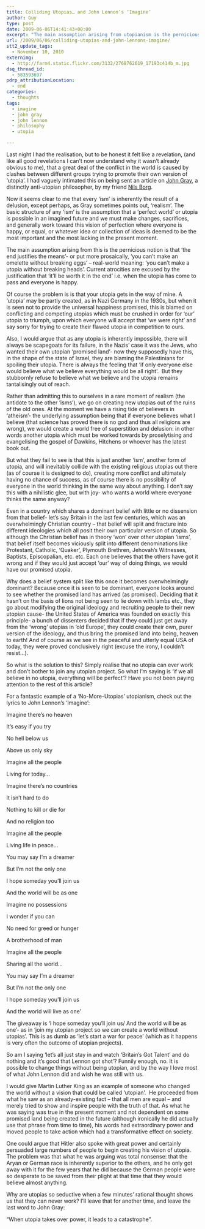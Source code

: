 ```yaml
---
title: Colliding Utopias… and John Lennon’s ‘Imagine’
author: Guy
type: post
date: 2009-06-06T14:41:43+00:00
excerpt: "The main assumption arising from utopianism is the pernicious notion is that 'the end justifies the means'- or put more prosaically, 'you can't make an omlette without breaking eggs' - real-world meaning: 'you can't make a utopia without breaking heads'. Current atrocities are excused by the justification that 'it'll be worth it in the end' i.e. when the utopia has come to pass and everyone is happy."
url: /2009/06/06/colliding-utopias-and-john-lennons-imagine/
stt2_update_tags:
  - November 10, 2010
externimg:
  - http://farm4.static.flickr.com/3132/2768762619_17193c414b_m.jpg
dsq_thread_id:
  - 583593697
pdrp_attributionLocation:
  - end
categories:
  - thoughts
tags:
  - imagine
  - john gray
  - john lennon
  - philosophy
  - utopia

---
```

Last night I had the realisation, but to be honest it felt like a revelation, (and like all good revelations I can&#8217;t now understand why it wasn&#8217;t already obvious to me), that a great deal of the conflict in the world is caused by clashes between different groups trying to promote their own version of &#8216;utopia&#8217;. I had vaguely intimated this on being sent an article on <a href="http://en.wikipedia.org/wiki/John_N._Gray" target="_blank" rel="noopener">John Gray</a>, a distinctly anti-utopian philosopher, by my friend <a href="http://idea.tion.to" target="_blank" rel="noopener">Nils Borg</a>.

Now it seems clear to me that every &#8216;ism&#8217; is inherently the result of a delusion, except perhaps, as Gray sometimes points out, &#8216;realism&#8217;.  <span class="pullquote">The basic structure of any &#8216;ism&#8217; is the assumption that a &#8216;perfect world&#8217; or utopia is possible in an imagined future</span> and we must make changes, sacrifices, and generally work toward this vision of perfection where everyone is happy, or equal, or whatever idea or collection of ideas is deemed to be the most important and the most lacking in the present moment.<!--more-->


  
The main assumption arising from this is the pernicious notion is that &#8216;the end justifies the means&#8217;- or put more prosaically, &#8216;you can&#8217;t make an omelette without breaking eggs&#8217; &#8211; real-world meaning: &#8216;you can&#8217;t make a utopia without breaking heads&#8217;. Current atrocities are excused by the justification that &#8216;it&#8217;ll be worth it in the end&#8217; i.e. when the utopia has come to pass and everyone is happy.

Of course the problem is is that your utopia gets in the way of mine. A &#8216;utopia&#8217; may be partly created, as in Nazi Germany in the 1930s, but when it is seen not to provide the universal happiness promised, this is blamed on conflicting and competing utopias which must be crushed in order for &#8216;our&#8217; utopia to triumph, upon which everyone will accept that &#8216;we were right&#8217; and say sorry for trying to create their flawed utopia in competition to ours.

Also, I would argue that as any utopia is inherently impossible, there will always be scapegoats for its failure, in the Nazis&#8217; case it was the Jews, who wanted their own utopian &#8216;promised land&#8217;- now they supposedly have this, in the shape of the state of Israel, they are blaming the Palestinians for spoiling their utopia. There is always the feeling that &#8216;if only everyone else would believe what we believe everything would be all right&#8217;.  But they stubbornly refuse to believe what we believe and the utopia remains tantalisingly out of reach.

Rather than admitting this to ourselves in a rare moment of realism (the antidote to the other &#8216;isms&#8217;), we go on creating new utopias out of the ruins of the old ones. At the moment we have a rising tide of believers in &#8216;atheism&#8217;- the underlying assumption being that if everyone believes what I believe (that science has proved there is no god and thus all religions are wrong), we would create a world free of superstition and delusion: in other words another utopia which must be worked towards by proselytising and evangelising the gospel of Dawkins, Hitchens or whoever has the latest book out.

But what they fail to see is that this is just another &#8216;ism&#8217;, another form of utopia, and will inevitably collide with the existing religious utopias out there (as of course it is designed to do), creating more conflict and ultimately having no chance of success, as of course there is no possibility of everyone in the world thinking in the same way about anything. I don&#8217;t say this with a nihilistic glee, but with joy- who wants a world where everyone thinks the same anyway?

Even in a country which shares a dominant belief with little or no dissension from that belief- let&#8217;s say Britain in the last few centuries, which was an overwhelmingly Christian country &#8211; that belief will split and fracture into different ideologies which all posit their own particular version of utopia. So although the Christian belief has in theory &#8216;won&#8217; over other utopian &#8216;isms&#8217;, that belief itself becomes viciously split into different denominations like Protestant, Catholic, &#8216;Quaker&#8217;, Plymouth Brethren, Jehovah&#8217;s Witnesses, Baptists, Episcopalian, etc. etc. Each one believes that the others have got it wrong and if they would just accept &#8216;our&#8217; way of doing things, we would have our promised utopia.

Why does a belief system split like this once it becomes overwhelmingly dominant? Because once it is seen to be dominant, everyone looks around to see whether the promised land has arrived (as promised). Deciding that it hasn&#8217;t on the basis of lions not being seen to lie down with lambs etc., they go about modifying the original ideology and recruiting people to their new utopian cause- the United States of America was founded on exactly this principle- a bunch of dissenters decided that if they could just get away from the &#8216;wrong&#8217; utopias in &#8216;old Europe&#8217;, they could create their own, purer version of the ideology, and thus bring the promised land into being, heaven to earth! And of course as we see in the peaceful and utterly equal USA of today, they were proved conclusively right (excuse the irony, I couldn&#8217;t resist&#8230;).

So what is the solution to this? Simply realise that no utopia can ever work and don&#8217;t bother to join any utopian project. So what I&#8217;m saying is &#8216;if we all believe in no utopia, everything will be perfect&#8217;? Have you not been paying attention to the rest of this article?

For a fantastic example of a &#8216;No-More-Utopias&#8217; utopianism, check out the lyrics to John Lennon&#8217;s &#8216;Imagine&#8217;:

Imagine there&#8217;s no heaven
  
It&#8217;s easy if you try
  
No hell below us
  
Above us only sky
  
Imagine all the people
  
Living for today&#8230;

Imagine there&#8217;s no countries
  
It isn&#8217;t hard to do
  
Nothing to kill or die for
  
And no religion too
  
Imagine all the people
  
Living life in peace&#8230;

You may say I&#8217;m a dreamer
  
But I&#8217;m not the only one
  
I hope someday you&#8217;ll join us
  
And the world will be as one

Imagine no possessions
  
I wonder if you can
  
No need for greed or hunger
  
A brotherhood of man
  
Imagine all the people
  
Sharing all the world&#8230;

You may say I&#8217;m a dreamer
  
But I&#8217;m not the only one
  
I hope someday you&#8217;ll join us
  
And the world will live as one&#8217;

The giveaway is &#8216;I hope someday you&#8217;ll join us/ And the world will be as one&#8217;- as in &#8216;join my utopian project so we can create a world without utopias&#8217;. This is as dumb as &#8216;let&#8217;s start a war for peace&#8217; (which as it happens is very often the outcome of utopian projects).

So am I saying &#8216;let&#8217;s all just stay in and watch &#8216;Britain&#8217;s Got Talent&#8217; and do nothing and it&#8217;s good that Lennon got shot&#8217;? Funnily enough, no. It is possible to change things without being utopian, and by the way I love most of what John Lennon did and wish he was still with us.

 <span class="pullquote">I would give Martin Luther King as an example of someone who changed the world without a vision that could be called &#8216;utopian&#8217;.</span>  He proceeded from what he saw as an already-existing fact &#8211; that all men are equal &#8211; and merely tried to show and inspire people with the truth of that. As what he was saying was true in the present moment and not dependent on some promised land being created in the future (although ironically he did actually use that phrase from time to time), his words had extraordinary power and moved people to take action which had a transformative effect on society.

One could argue that Hitler also spoke with great power and certainly persuaded large numbers of people to begin creating his vision of utopia. The problem was that what he was arguing was total nonsense: that the Aryan or German race is inherently superior to the others, and he only got away with it for the few years that he did because the German people were so desperate to be saved from their plight at that time that they would believe almost anything.

Why are utopias so seductive when a few minutes&#8217; rational thought shows us that they can never work? I&#8217;ll leave that for another time, and leave the last word to John Gray:

&#8220;When utopia takes over power, it leads to a catastrophe”.